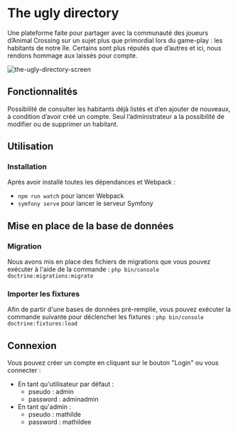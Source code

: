 # The ugly directory

Une plateforme faite pour partager avec la communauté des joueurs d’Animal Crossing sur un sujet plus que primordial lors du game-play : les habitants de notre île. Certains sont plus réputés que d’autres et ici, nous rendons hommage aux laissés pour compte.

![the-ugly-directory-screen](https://user-images.githubusercontent.com/72490689/202869228-1a9d7895-09ca-4852-96c5-ccefa94ce27a.png)

## Fonctionnalités

Possibilité de consulter les habitants déjà listés et d’en ajouter de nouveaux, à condition d’avoir créé un compte. Seul l’administrateur a la possibilité de modifier ou de supprimer un habitant.

## Utilisation

### Installation

Après avoir installé toutes les dépendances et Webpack :

- `npm run watch` pour lancer Webpack
- `symfony serve` pour lancer le serveur Symfony

## Mise en place de la base de données

### Migration

Nous avons mis en place des fichiers de migrations que vous pouvez exécuter à l'aide de la commande : `php bin/console doctrine:migrations:migrate`

### Importer les fixtures

Afin de partir d'une bases de données pré-remplie, vous pouvez exécuter la commande suivante pour déclencher les fixtures : `php bin/console doctrine:fixtures:load`

## Connexion

Vous pouvez créer un compte en cliquant sur le bouton "Login" ou vous connecter :

- En tant qu'utilisateur par défaut :
    - pseudo : admin
    - password : adminadmin
- En tant qu'admin :
    - pseudo : mathilde
    - password : mathildee
